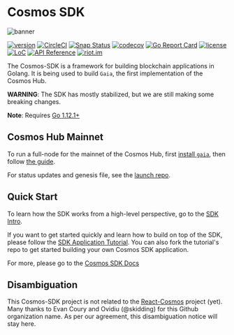 # Cosmos SDK
![banner](docs/cosmos-sdk-image.png)

[![version](https://img.shields.io/github/tag/gracenoah/cosmos-sdk.svg)](https://github.com/cosmos/cosmos-sdk/releases/latest)
[![CircleCI](https://circleci.com/gh/gracenoah/cosmos-sdk/tree/master.svg?style=shield)](https://circleci.com/gh/cosmos/cosmos-sdk/tree/master)
[![Snap Status](https://build.snapcraft.io/badge/gracenoah/cosmos-sdk.svg)](https://build.snapcraft.io/user/cosmos/cosmos-sdk)
[![codecov](https://codecov.io/gh/gracenoah/cosmos-sdk/branch/master/graph/badge.svg)](https://codecov.io/gh/cosmos/cosmos-sdk)
[![Go Report Card](https://goreportcard.com/badge/github.com/gracenoah/cosmos-sdk)](https://goreportcard.com/report/github.com/cosmos/cosmos-sdk)
[![license](https://img.shields.io/github/license/gracenoah/cosmos-sdk.svg)](https://github.com/cosmos/cosmos-sdk/blob/master/LICENSE)
[![LoC](https://tokei.rs/b1/github/gracenoah/cosmos-sdk)](https://github.com/cosmos/cosmos-sdk)
[![API Reference](https://godoc.org/github.com/gracenoah/cosmos-sdk?status.svg
)](https://godoc.org/github.com/gracenoah/cosmos-sdk)
[![riot.im](https://img.shields.io/badge/riot.im-JOIN%20CHAT-green.svg)](https://riot.im/app/#/room/#cosmos-sdk:matrix.org)

The Cosmos-SDK is a framework for building blockchain applications in Golang.
It is being used to build `Gaia`, the first implementation of the Cosmos Hub.

**WARNING**: The SDK has mostly stabilized, but we are still making some
breaking changes.

**Note**: Requires [Go 1.12.1+](https://golang.org/dl/)

## Cosmos Hub Mainnet

To run a full-node for the mainnet of the Cosmos Hub, first [install `gaia`](./docs/cosmos-hub/installation.md), then follow [the guide](./docs/cosmos-hub/join-mainnet.md).

For status updates and genesis file, see the
[launch repo](https://github.com/cosmos/launch).


## Quick Start

To learn how the SDK works from a high-level perspective, go to the [SDK Intro](./docs/intro/README.md).

If you want to get started quickly and learn how to build on top of the SDK, please follow the [SDK Application Tutorial](https://github.com/cosmos/sdk-application-tutorial). You can also fork the tutorial's repo to get started building your own Cosmos SDK application.

For more, please go to the [Cosmos SDK Docs](./docs/README.md)

## Disambiguation

This Cosmos-SDK project is not related to the [React-Cosmos](https://github.com/react-cosmos/react-cosmos) project (yet). Many thanks to Evan Coury and Ovidiu (@skidding) for this Github organization name. As per our agreement, this disambiguation notice will stay here.
